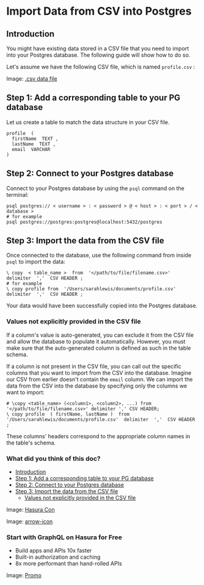# Import Data from CSV into Postgres

## Introduction​

You might have existing data stored in a CSV file that you need to import into your Postgres database. The following
guide will show how to do so.

Let's assume we have the following CSV file, which is named `profile.csv` :

Image: [ .csv data file ](https://hasura.io/docs/assets/images/sample-data-csv-file-1b57d32c52b934f856dcc6d85ac8e15d.png)

## Step 1: Add a corresponding table to your PG database​

Let us create a table to match the data structure in your CSV file.

```
profile  (
  firstName  TEXT ,
  lastName  TEXT ,
  email  VARCHAR
)
```

## Step 2: Connect to your Postgres database​

Connect to your Postgres database by using the `psql` command on the terminal:

```
psql postgres:// < username > : < password > @ < host > : < port > / < database >
# for example
psql postgres://postgres:postgres@localhost:5432/postgres
```

## Step 3: Import the data from the CSV file​

Once connected to the database, use the following command from inside `psql` to import the data:

```
\ copy  < table_name >  from  '</path/to/file/filename.csv>'  delimiter  ','  CSV HEADER ;
# for example
\ copy profile from  '/Users/sarahlewis/documents/profile.csv'  delimiter  ','  CSV HEADER ;
```

Your data would have been successfully copied into the Postgres database.

### Values not explicitly provided in the CSV file​

If a column's value is auto-generated, you can exclude it from the CSV file and allow the database to populate it
automatically. However, you must make sure that the auto-generated column is defined as such in the table schema.

If a column is not present in the CSV file, you can call out the specific columns that you want to import from the CSV
into the database. Imagine our CSV from earlier doesn't contain the `email` column. We can import the data from the CSV
into the database by specifying only the columns we want to import:

```
# \copy <table_name> (<column1>, <column2>, ...) from '</path/to/file/filename.csv>' delimiter ',' CSV HEADER;
\ copy profile  ( firstName, lastName )  from  '/Users/sarahlewis/documents/profile.csv'  delimiter  ','  CSV HEADER ;
```

These columns' headers correspond to the appropriate column names in the table's schema.

### What did you think of this doc?

- [ Introduction ](https://hasura.io/docs/latest/schema/postgres/postgres-guides/import-data-from-csv/#introduction)
- [ Step 1: Add a corresponding table to your PG database ](https://hasura.io/docs/latest/schema/postgres/postgres-guides/import-data-from-csv/#step-1-add-a-corresponding-table-to-your-pg-database)
- [ Step 2: Connect to your Postgres database ](https://hasura.io/docs/latest/schema/postgres/postgres-guides/import-data-from-csv/#step-2-connect-to-your-postgres-database)
- [ Step 3: Import the data from the CSV file ](https://hasura.io/docs/latest/schema/postgres/postgres-guides/import-data-from-csv/#step-3-import-the-data-from-the-csv-file)
    - [ Values not explicitly provided in the CSV file ](https://hasura.io/docs/latest/schema/postgres/postgres-guides/import-data-from-csv/#values-not-explicitly-provided-in-the-csv-file)


Image: [ Hasura Con ](https://res.cloudinary.com/dh8fp23nd/image/upload/v1686154570/hasura-con-2023/has-con-light-date_r2a2ud.png)

Image: [ arrow-icon ](https://res.cloudinary.com/dh8fp23nd/image/upload/v1683723549/main-web/chevron-right_ldbi7d.png)

### Start with GraphQL on Hasura for Free

- Build apps and APIs 10x faster
- Built-in authorization and caching
- 8x more performant than hand-rolled APIs


Image: [ Promo ](https://hasura.io/docs/assets/images/hasura-free-ff60e409244e0ea12b5a3045d1a9096b.png)